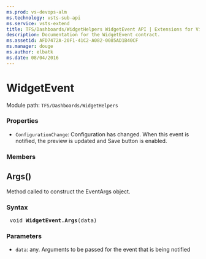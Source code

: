 ```yaml
---
ms.prod: vs-devops-alm
ms.technology: vsts-sub-api
ms.service: vsts-extend
title: TFS/Dashboards/WidgetHelpers WidgetEvent API | Extensions for Visual Studio Team Services
description: Documentation for the WidgetEvent contract.
ms.assetid: AFD7472A-20F1-41C2-A082-0085AD1B40CF
ms.manager: douge
ms.author: elbatk
ms.date: 08/04/2016
---
```


# WidgetEvent

Module path: `TFS/Dashboards/WidgetHelpers`

### Properties

* `ConfigurationChange`: Configuration has changed. When this event is notified, the preview is updated and Save button is enabled.


### Members

## Args()

Method called to construct the EventArgs object. 


### Syntax
<pre class='syntax'>
 void <b>WidgetEvent.Args</b>(data)
</pre>

### Parameters

* `data`: any. Arguments to be passed for the event that is being notified